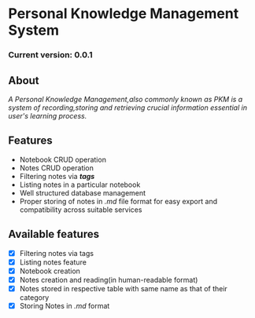 # Personal Knowledge Management System

### Current version: 0.0.1

## About
*A Personal Knowledge Management,also commonly known as PKM is a system of recording,storing and retrieving crucial information essential in user's learning process.*

## Features
- Notebook CRUD operation
- Notes CRUD operation
- Filtering notes via ***tags***
- Listing notes in a particular notebook
- Well structured database management
- Proper storing of notes in  *.md* file format for easy export and compatibility across suitable services

## Available features
- [x] Filtering notes via tags
- [x] Listing notes feature
- [x] Notebook creation
- [x] Notes creation and reading(in human-readable format)
- [x] Notes stored in respective table with same name as that of their category
- [x] Storing Notes in *.md* format
